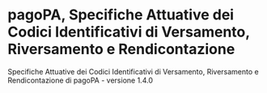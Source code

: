 # pagoPA, Specifiche Attuative dei Codici Identificativi di Versamento, Riversamento e Rendicontazione

Specifiche Attuative dei Codici Identificativi di Versamento, Riversamento e Rendicontazione di pagoPA - versione 1.4.0
